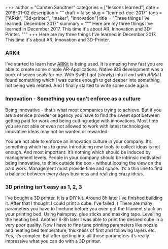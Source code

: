 +++
author = "Carsten Sandtner"
categories = ["lessons learned"]
date = 2018-01-02
description = ""
draft = false
slug = "learned-dec-2017"
tags = ["ARkit", "3d-printer", "maker", "innovation"]
title = "Three things I’ve learned: December 2017"
summary = """
Here are my three things I’ve learned in December 2017. This time it's about AR, Innovation and 3D-Printer.
"""
+++
Here are my three things I’ve learned in December 2017. This time it's about AR, Innovation and 3D-Printer.

### ARKit
I’ve started to learn how [ARKit](https://developer.apple.com/arkit/) is being used. It is amazing how fast you are able to create some simple AR-Applications. Native iOS development was a book of seven seals for me. With Swift I got (slowly) into it and with _ARKit_ I found something which I was curios enough to get deeper into something not being web related. And I finally started to write some code again.

### Innovation - Something you can’t  enforce as a culture
Being innovative - that’s what most companies trying to achieve. But if you are a service provider or agency you have to find the sweet spot between getting paid for work and being cutting-edge with innovations. Most time you are not able or even not allowed to work with latest technologies, innovative ideas may not be wanted or rewarded. 

You are not able to enforce an innovation culture in your company. It’s something which has to grow. Introducing new tools to collect ideas is not enough. And most important: It’s nothing which should be induced by management levels. People in your company should be intrinsic motivated being innovative, to think outside the box - without loosing the view on the paid work. Management must provide time and space. It’s a thin line to find a balance between every days business and realizing crazy ideas.

### 3D printing isn’t easy as 1, 2, 3   
I’ve bought a 3D printer. It is a DIY kit. Around 8h later I’ve finished building it. After that I thought I could print a cube. I’ve failed ;)
There are many parameters you have to finetune before you even got the filament stuck on your printing bed. Using hairspray, glue sticks and masking tape. Levelling the heating bed. Another 6-8h later I was able to print the desired cube in a very poor quality. Now I have to fine tune printing parameters like nozzle and heating bed temperature, thickness of first and following layers etc. Yes, it’s complex. But after getting into all those parameters it’s really impressive what you can do with a 3D printer.
